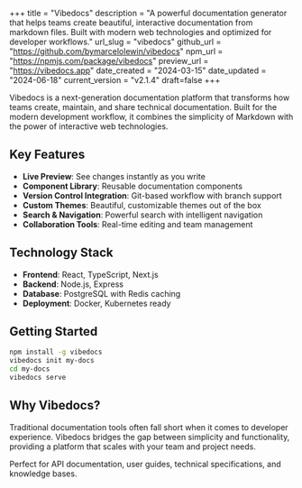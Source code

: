 +++
title = "Vibedocs"
description = "A powerful documentation generator that helps teams create beautiful, interactive documentation from markdown files. Built with modern web technologies and optimized for developer workflows."
url_slug = "vibedocs"
github_url = "https://github.com/bymarcelolewin/vibedocs"
npm_url = "https://npmjs.com/package/vibedocs"
preview_url = "https://vibedocs.app"
date_created = "2024-03-15"
date_updated = "2024-06-18"
current_version = "v2.1.4"
draft=false
+++

Vibedocs is a next-generation documentation platform that transforms how teams create, maintain, and share technical documentation. Built for the modern development workflow, it combines the simplicity of Markdown with the power of interactive web technologies.

## Key Features

- **Live Preview**: See changes instantly as you write
- **Component Library**: Reusable documentation components
- **Version Control Integration**: Git-based workflow with branch support
- **Custom Themes**: Beautiful, customizable themes out of the box
- **Search & Navigation**: Powerful search with intelligent navigation
- **Collaboration Tools**: Real-time editing and team management

## Technology Stack

- **Frontend**: React, TypeScript, Next.js
- **Backend**: Node.js, Express
- **Database**: PostgreSQL with Redis caching
- **Deployment**: Docker, Kubernetes ready

## Getting Started

```bash
npm install -g vibedocs
vibedocs init my-docs
cd my-docs
vibedocs serve
```

## Why Vibedocs?

Traditional documentation tools often fall short when it comes to developer experience. Vibedocs bridges the gap between simplicity and functionality, providing a platform that scales with your team and project needs.

Perfect for API documentation, user guides, technical specifications, and knowledge bases.
